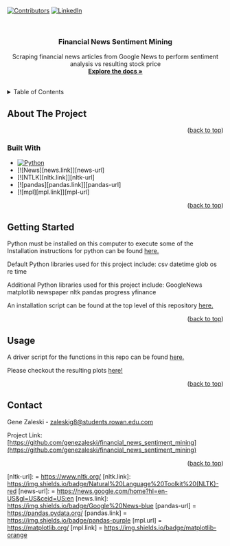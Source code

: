 <!-- Improved compatibility of back to top link: See: https://github.com/othneildrew/Best-README-Template/pull/73 -->
<a name="readme-top"></a>

[![Contributors][contributors-shield]][contributors-url]
[![LinkedIn][linkedin-shield]][linkedin-url]

<!-- PROJECT LOGO -->
<br />
<div align="center">

<h3 align="center">Financial News Sentiment Mining</h3>

  <p align="center">
    Scraping financial news articles from Google News to perform sentiment analysis vs resulting stock price
    <br />
    <a href="https://github.com/genezaleski/financial_news_sentiment_mining/blob/main/Financial%20News%20Article%20Accuracy%20Mining.pdf"><strong>Explore the docs »</strong></a>
    <br />
    <br />
  </p>
</div>

<!-- TABLE OF CONTENTS -->
<details>
  <summary>Table of Contents</summary>
  <ol>
    <li>
      <a href="#about-the-project">About The Project</a>
      <ul>
        <li><a href="#built-with">Built With</a></li>
      </ul>
    </li>
    <li>
      <a href="#getting-started">Getting Started</a>
    </li>
    <li><a href="#usage">Usage</a></li>
    <li><a href="#contact">Contact</a></li>
  </ol>
</details>

<!-- ABOUT THE PROJECT -->
## About The Project
<p align="right">(<a href="#readme-top">back to top</a>)</p>

### Built With

* [![Python][Python.link]][Python-url]
* [![News][news.link]][news-url]
* [![NTLK][nltk.link]][nltk-url]
* [![pandas][pandas.link]][pandas-url]
* [![mpl][mpl.link]][mpl-url]

<p align="right">(<a href="#readme-top">back to top</a>)</p>

<!-- GETTING STARTED -->
## Getting Started

Python must be installed on this computer to execute some of the 
Installation instructions for python can be found <a href="https://www.python.org/downloads/">here.</a>

Default Python libraries used for this project include:
csv
datetime
glob
os
re
time

Additional Python libraries used for this project include:
GoogleNews
matplotlib
newspaper
nltk
pandas
progress
yfinance

An installation script can be found at the top level of this repository <a href="https://github.com/genezaleski/financial_news_sentiment_mining/blob/main/install.sh">here.</a>

<p align="right">(<a href="#readme-top">back to top</a>)</p>


<!-- USAGE EXAMPLES -->
## Usage

A driver script for the functions in this repo can be found <a href="https://github.com/genezaleski/financial_news_sentiment_mining/blob/main/run.sh">here.</a>

Please checkout the resulting plots <a href="https://github.com/genezaleski/financial_news_sentiment_mining/tree/main/resultPlots">here!</a>

<p align="right">(<a href="#readme-top">back to top</a>)</p>

<!-- CONTACT -->
## Contact

Gene Zaleski - zaleskig8@students.rowan.edu.com

Project Link: [https://github.com/genezaleski/financial_news_sentiment_mining](https://github.com/genezaleski/financial_news_sentiment_mining)

<p align="right">(<a href="#readme-top">back to top</a>)</p>


<!-- MARKDOWN LINKS & IMAGES -->
<!-- https://www.markdownguide.org/basic-syntax/#reference-style-links -->
[contributors-shield]: https://img.shields.io/github/contributors/genezaleski/financial_news_sentiment_mining.svg?style=for-the-badge
[contributors-url]: https://github.com/genezaleski/financial_news_sentiment_mining/graphs/contributors
[forks-shield]: https://img.shields.io/github/forks/genezaleski/financial_news_sentiment_mining.svg?style=for-the-badge
[forks-url]: https://github.com/genezaleski/financial_news_sentiment_mining/network/members
[stars-shield]: https://img.shields.io/github/stars/genezaleski/financial_news_sentiment_mining.svg?style=for-the-badge
[stars-url]: https://github.com/genezaleski/financial_news_sentiment_mining/stargazers
[issues-shield]: https://img.shields.io/github/issues/genezaleski/financial_news_sentiment_mining.svg?style=for-the-badge
[issues-url]: https://github.com/genezaleski/financial_news_sentiment_mining/issues
[license-shield]: https://img.shields.io/github/license/genezaleski/financial_news_sentiment_mining.svg?style=for-the-badge
[license-url]: https://github.com/genezaleski/financial_news_sentiment_mining/blob/master/LICENSE.txt
[linkedin-shield]: https://img.shields.io/badge/-LinkedIn-black.svg?style=for-the-badge&logo=linkedin&colorB=555
[linkedin-url]: https://linkedin.com/in/gene-zaleski-56b2a0175
[product-screenshot]: images/screenshot.png
[Python.link]: https://img.shields.io/pypi/pyversions/Django
[Python-url]: https://www.python.org/
[nltk-url]: = https://www.nltk.org/
[nltk.link]: https://img.shields.io/badge/Natural%20Language%20Toolkit%20(NLTK)-red
[news-url]: = https://news.google.com/home?hl=en-US&gl=US&ceid=US:en
[news.link]: https://img.shields.io/badge/Google%20News-blue
[pandas-url] = https://pandas.pydata.org/
[pandas.link] = https://img.shields.io/badge/pandas-purple
[mpl.url] = https://matplotlib.org/
[mpl.link] = https://img.shields.io/badge/matplotlib-orange